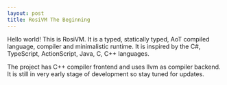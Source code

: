 ```yaml
---
layout: post
title: RosiVM The Beginning
---
```


Hello world! This is RosiVM. It is a typed, statically typed, AoT compiled language, compiler and minimalistic runtime. It is inspired by the C#, TypeScript, ActionScript, Java, C, C++ languages.

The project has C++ compiler frontend and uses llvm as compiler backend. It is still in very early stage of development so stay tuned for updates.  